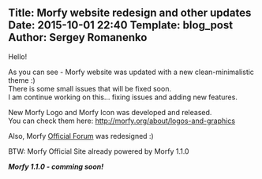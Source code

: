 Title: Morfy website redesign and other updates
Date: 2015-10-01 22:40
Template: blog_post
Author: Sergey Romanenko
----

Hello!

As you can see - Morfy website was updated with a new clean-minimalistic theme :)  
There is some small issues that will be fixed soon.  
I am continue working on this... fixing issues and adding new features.  

New Morfy Logo and Morfy Icon was developed and released.  
You can check them here: http://morfy.org/about/logos-and-graphics  

Also, Morfy [Official Forum](http://forum.morfy.org/) was redesigned :)

BTW: Morfy Official Site already powered by Morfy 1.1.0

***Morfy 1.1.0 - comming soon!***
